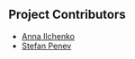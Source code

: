 ## Project Contributors

- [Anna Ilchenko](https://github.com/Dusiaryzhaya)
- [Stefan Penev](https://github.com/StefanPenev)
